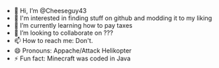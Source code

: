 - 👋 Hi, I’m @Cheeseguy43
- 👀 I'm interested in finding stuff on github and modding it to my liking
- 🌱 I’m currently learning how to pay taxes
- 💞️ I’m looking to collaborate on ???
- 📫 How to reach me: Don't.
- 😄 Pronouns: Appache/Attack Helikopter
- ⚡ Fun fact: Minecraft was coded in Java

<!---
Cheeseguy43/Cheeseguy43 is a ✨ special ✨ repository because its `README.md` (this file) appears on your GitHub profile.
You can click the Preview link to take a look at your changes.
--->
